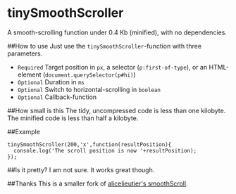 # tinySmoothScroller
A smooth-scrolling function under 0.4 Kb (minified), with no dependencies.

##How to use
Just use the `tinySmoothScroller`-function with three parameters.
- `Required` Target position in `px`, a selector (`p:first-of-type`), or an HTML-element (`document.querySelector(p#hi)`)
- `Optional` Duration in `ms`
- `Optional` Switch to horizontal-scrolling in `boolean`
- `Optional` Callback-function

##How small is this
The tidy, uncompressed code is less than one kilobyte. The minified code is less than half a kilobyte.

##Example
```
tinySmoothScroller(200,'x',function(resultPosition){
  console.log('The scroll position is now '+resultPosition);
});
```

##Is it pretty?
I am not sure. It works great though.

##Thanks
This is a smaller fork of [alicelieutier's smoothScroll](https://github.com/alicelieutier/smoothScroll).
